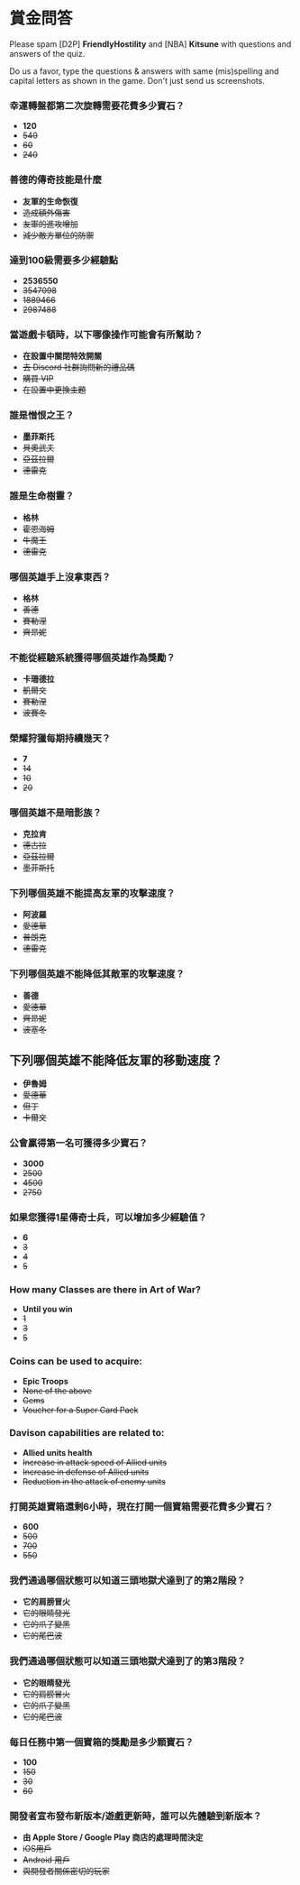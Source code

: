 # 賞金問答

Please spam \[D2P\] **FriendlyHostility** and \[NBA\] **Kitsune** with questions and answers of the quiz.

Do us a favor, type the questions & answers with same (mis)spelling and capital letters as shown in the game.
Don't just send us screenshots.

### 幸運轉盤都第二次旋轉需要花費多少寶石？
* **120**
* ~~540~~
* ~~60~~
* ~~240~~

### 善德的傳奇技能是什麼
* **友軍的生命恢復**
* ~~造成額外傷害~~
* ~~友軍的進攻增加~~
* ~~減少敵方單位的防禦~~

### 達到100級需要多少經驗點
* **2536550**
* ~~3547098~~
* ~~1889466~~
* ~~2987488~~

### 當遊戲卡頓時，以下哪像操作可能會有所幫助？
* **在設置中關閉特效開關**
* ~~去 Discord 社群詢問新的禮品碼~~
* ~~購買 VIP~~
* ~~在設置中更換主題~~

### 誰是憎恨之王？
* **墨菲斯托**
* ~~貝奧武夫~~
* ~~亞茲拉爾~~
* ~~德雷克~~

### 誰是生命樹靈？
* **格林**
* ~~霍恩海姆~~
* ~~牛魔王~~
* ~~德雷克~~

### 哪個英雄手上沒拿東西？
* **格林**
* ~~善德~~
* ~~賽勒涅~~
* ~~齊昻妮~~

### 不能從經驗系統獲得哪個英雄作為獎勵？
* **卡珊德拉**
* ~~凱爾文~~
* ~~賽勒涅~~
* ~~波賽冬~~

### 榮耀狩獵每期持續幾天？
* **7**
* ~~14~~
* ~~10~~
* ~~20~~

### 哪個英雄不是暗影族？
* **克拉肯**
* ~~德古拉~~
* ~~亞茲拉爾~~
* ~~墨菲斯托~~

### 下列哪個英雄不能提高友軍的攻擊速度？
* **阿波羅**
* ~~愛德華~~
* ~~普朗克~~
* ~~德雷克~~

### 下列哪個英雄不能降低其敵軍的攻擊速度？
* **善德**
* ~~愛德華~~
* ~~齊昻妮~~
* ~~波塞冬~~

## 下列哪個英雄不能降低友軍的移動速度？
* **伊魯姆**
* ~~愛德華~~
* ~~但丁~~
* ~~卡爾文~~

### 公會贏得第一名可獲得多少寶石？
* **3000**
* ~~2500~~
* ~~4500~~
* ~~2750~~

### 如果您獲得1星傳奇士兵，可以增加多少經驗值？
* **6**
* ~~3~~
* ~~4~~
* ~~5~~

### How many Classes are there in Art of War?
* **Until you win**
* ~~1~~
* ~~3~~
* ~~5~~

### Coins can be used to acquire:
* **Epic Troops**
* ~~None of the above~~
* ~~Gems~~
* ~~Voucher for a Super Card Pack~~

### Davison capabilities are related to:
* **Allied units health**
* ~~Increase in attack speed of Allied units~~
* ~~Increase in defense of Allied units~~
* ~~Reduction in the attack of enemy units~~

### 打開英雄寶箱還剩6小時，現在打開一個寶箱需要花費多少寶石？
* **600**
* ~~500~~
* ~~700~~
* ~~550~~

### 我們通過哪個狀態可以知道三頭地獄犬達到了的第2階段？
* **它的肩膀冒火**
* ~~它的眼睛發光~~
* ~~它的爪子變黑~~
* ~~它的尾巴波~~

### 我們通過哪個狀態可以知道三頭地獄犬達到了的第3階段？
* **它的眼睛發光**
* ~~它的肩膀冒火~~
* ~~它的爪子變黑~~
* ~~它的尾巴波~~

### 每日任務中第一個寶箱的獎勵是多少顆寶石？
* **100**
* ~~150~~
* ~~30~~
* ~~60~~

### 開發者宣布發布新版本/遊戲更新時，誰可以先體驗到新版本？
* **由 Apple Store / Google Play 商店的處理時間決定**
* ~~iOS用戶~~
* ~~Android 用戶~~
* ~~與開發者關係密切的玩家~~
